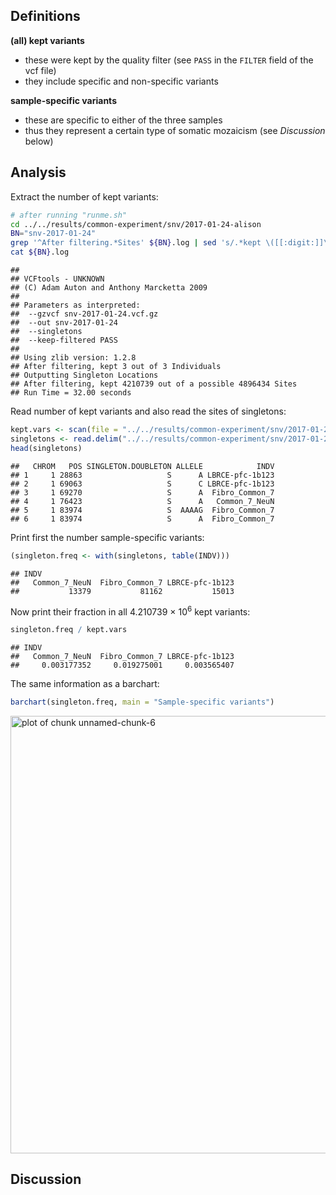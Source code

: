 

## Definitions

**(all) kept variants**
* these were kept by the quality filter (see `PASS` in the `FILTER` field of the vcf file)
* they include specific and non-specific variants

**sample-specific variants**
* these are specific to either of the three samples
* thus they represent a certain type of somatic mozaicism (see *Discussion* below)

## Analysis

Extract the number of kept variants:


```bash
# after running "runme.sh"
cd ../../results/common-experiment/snv/2017-01-24-alison
BN="snv-2017-01-24"
grep '^After filtering.*Sites' ${BN}.log | sed 's/.*kept \([[:digit:]]\+\) out of.*/\1/' > kept.vars
cat ${BN}.log
```

```
## 
## VCFtools - UNKNOWN
## (C) Adam Auton and Anthony Marcketta 2009
## 
## Parameters as interpreted:
## 	--gzvcf snv-2017-01-24.vcf.gz
## 	--out snv-2017-01-24
## 	--singletons
## 	--keep-filtered PASS
## 
## Using zlib version: 1.2.8
## After filtering, kept 3 out of 3 Individuals
## Outputting Singleton Locations
## After filtering, kept 4210739 out of a possible 4896434 Sites
## Run Time = 32.00 seconds
```

Read number of kept variants and also read the sites of singletons:


```r
kept.vars <- scan(file = "../../results/common-experiment/snv/2017-01-24-alison/kept.vars")
singletons <- read.delim("../../results/common-experiment/snv/2017-01-24-alison/snv-2017-01-24.singletons")
head(singletons)
```

```
##   CHROM   POS SINGLETON.DOUBLETON ALLELE            INDV
## 1     1 28863                   S      A LBRCE-pfc-1b123
## 2     1 69063                   S      C LBRCE-pfc-1b123
## 3     1 69270                   S      A  Fibro_Common_7
## 4     1 76423                   S      A   Common_7_NeuN
## 5     1 83974                   S  AAAAG  Fibro_Common_7
## 6     1 83974                   S      A  Fibro_Common_7
```

Print first the number sample-specific variants:


```r
(singleton.freq <- with(singletons, table(INDV)))
```

```
## INDV
##   Common_7_NeuN  Fibro_Common_7 LBRCE-pfc-1b123 
##           13379           81162           15013
```

Now print their fraction in all 4.210739 &times; 10<sup>6</sup> kept variants:


```r
singleton.freq / kept.vars
```

```
## INDV
##   Common_7_NeuN  Fibro_Common_7 LBRCE-pfc-1b123 
##     0.003177352     0.019275001     0.003565407
```

The same information as a barchart:


```r
barchart(singleton.freq, main = "Sample-specific variants")
```

<img src="figure/unnamed-chunk-6-1.png" title="plot of chunk unnamed-chunk-6" alt="plot of chunk unnamed-chunk-6" width="700px" />

## Discussion
